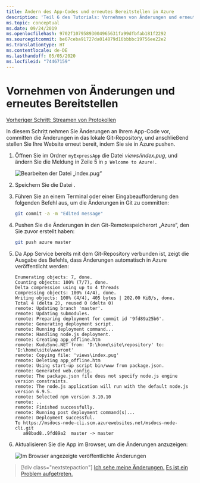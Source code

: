 ```yaml
---
title: Ändern des App-Codes und erneutes Bereitstellen in Azure
description: 'Teil 6 des Tutorials: Vornehmen von Änderungen und erneutes Bereitstellen'
ms.topic: conceptual
ms.date: 09/24/2019
ms.openlocfilehash: 9702f10795893004965631fa99dfbfab181f2292
ms.sourcegitcommit: be67ceba91727da014879d16bbbbc19756ee22e2
ms.translationtype: HT
ms.contentlocale: de-DE
ms.lasthandoff: 05/05/2020
ms.locfileid: "74467159"
---
```

# <a name="make-changes-and-redeploy"></a>Vornehmen von Änderungen und erneutes Bereitstellen

[Vorheriger Schritt: Streamen von Protokollen](tutorial-vscode-azure-cli-node-05.md)

In diesem Schritt nehmen Sie Änderungen an Ihrem App-Code vor, committen die Änderungen in das lokale Git-Repository, und anschließend stellen Sie Ihre Website erneut bereit, indem Sie sie in Azure pushen.

1. Öffnen Sie im Ordner `myExpressApp` die Datei *views/index.pug*, und ändern Sie die Meldung in Zeile 5 in `p Welcome to Azure!`.

    ![Bearbeiten der Datei „index.pug“](media/azure-cli/editpugfile.png)

1. Speichern Sie die Datei .

1. Führen Sie an einem Terminal oder einer Eingabeaufforderung den folgenden Befehl aus, um die Änderungen in Git zu committen:

    ```bash
    git commit -a -m "Edited message"
    ```

1. Pushen Sie die Änderungen in den Git-Remotespeicherort „Azure“, den Sie zuvor erstellt haben:

    ```bash
    git push azure master
    ```

1. Da App Service bereits mit dem Git-Repository verbunden ist, zeigt die Ausgabe des Befehls, dass Änderungen automatisch in Azure veröffentlicht werden: 

    ```output
    Enumerating objects: 7, done.
    Counting objects: 100% (7/7), done.
    Delta compression using up to 4 threads
    Compressing objects: 100% (4/4), done.
    Writing objects: 100% (4/4), 405 bytes | 202.00 KiB/s, done.
    Total 4 (delta 2), reused 0 (delta 0)
    remote: Updating branch 'master'.
    remote: Updating submodules.
    remote: Preparing deployment for commit id '9fd89a25b6'.
    remote: Generating deployment script.
    remote: Running deployment command...
    remote: Handling node.js deployment.
    remote: Creating app_offline.htm
    remote: KuduSync.NET from: 'D:\home\site\repository' to: 'D:\home\site\wwwroot'
    remote: Copying file: 'views\index.pug'
    remote: Deleting app_offline.htm
    remote: Using start-up script bin/www from package.json.
    remote: Generated web.config.
    remote: The package.json file does not specify node.js engine version constraints.
    remote: The node.js application will run with the default node.js version 6.9.5.
    remote: Selected npm version 3.10.10
    remote: ..
    remote: Finished successfully.
    remote: Running post deployment command(s)...
    remote: Deployment successful.
    To https://msdocs-node-cli.scm.azurewebsites.net/msdocs-node-cli.git
       a98bad8..9fd89a2  master -> master
    ```

1. Aktualisieren Sie die App im Browser, um die Änderungen anzuzeigen:

    ![Im Browser angezeigte veröffentlichte Änderungen](media/azure-cli/remote-app-changes.png)

> [!div class="nextstepaction"]
> [Ich sehe meine Änderungen.](tutorial-vscode-azure-cli-node-07.md) [Es ist ein Problem aufgetreten.](https://www.research.net/r/PWZWZ52?tutorial=node-deployment&step=publishing-changes)

